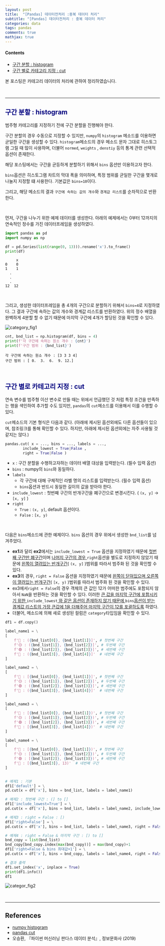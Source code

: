 ```yaml
---
layout: post
title:  "[Pandas] 데이터전처리 :중복 데이터 처리"
subtitle: "[Pandas] 데이터전처리 : 중복 데이터 처리"
categories: data
tags: pandas
comments: true
mathjax: true
---
```

#### Contents
- [구간 분할 : histogram](#구간-분할--histogram)
- [구간 별로 카테고리 지정 : cut](#구간-별로-카테고리-지정--cut)

본 포스팅은 카테고리 데이터의 처리에 관하여 정리하였습니다.

<br>

---

## <span style="color:navy">구간 분할 : histogram<span>

범주형 카테고리를 지정하기 전에 구간 분할을 진행해야 한다. <br>

구간 분할의 경우 수동으로 지정할 수 있지만, `numpy`의 `histogram` 메소드를 이용하면 균일한 구간을 생성할 수 있다. `histogram`메소드의 경우 메소드 문자 그대로 히스토그램 그릴 때 많이 사용하며, 더불어 `normed`, `weights` , `denstiy` 등의 통계 관련 선택적 옵션이 존재한다. <br>

해당 포스팅에서는 구간을 균등하게 분할하기 위해서 `bins` 옵션만 이용하고자 한다. <br>

`bins`옵션은 히스토그램 차트의 막대 폭을 의미하며, 특정 범위를 균일한 구간을 몇개로 나눌지 지정할 떄 사용한다. 기본값은 `bins=10`이다.<br>

그리고, 해당 메소드의 결과 `구간에 속하는 값의 개수`와 `경계값 리스트`를 순차적으로 반환한다.

<br>

먼저, 구간을 나누기 위한 예제 데이터를 생성한다. 아래의 예제에서는 0부터 12까지의 연속적인 정수를 가진 데이터프레임을 생성하였다.

```python
import pandas as pd
import numpy as np

df = pd.Series(list(range(0, 13))).rename('x').to_frame()
print(df)
```

```
     x
0    0
1    1
  .
  . 
  .
12  12
```

<br>

그리고, 생성한 데이터프레임을 총 4개의 구간으로 분할하기 위해서 `bins=4`로 지정하였다. 그 결과 구간에 속하는 값의 개수와 경계값 리스트를 반환하였다.  위의 정수 배열을 완벽하게 4분할 할 수 없기 때문에 마지막 구간에 4개가 할당된 것을 확인할 수 있다.

![category_fig1](https://user-images.githubusercontent.com/53929665/136663970-b670f591-5659-4fd1-9322-764070634509.png)

```python
cnt, bnd_list = np.histogram(df, bins = 4)
print(f'각 구간에 속하는 원소 개수 : {cnt}')
print(f'구간 범위 : {bnd_list}')
```

```
각 구간에 속하는 원소 개수 : [3 3 3 4]
구간 범위 : [ 0.  3.  6.  9. 12.]
```

<br>

## <span style="color:navy">구간 별로 카테고리 지정 : cut<span>

연속 변수를 범주형 이산 변수로 만들 때는 위에서 언급했던 것 처럼 특정 조건을 만족하는 행을 색인하여 추가할 수도 있지만, `pandas`의 `cut`메소드를 이용해서 이를 수행할 수 있다.

`cut`메소드의 기본 형식은 다음과 같다. 
(아래에 제시된 옵션외에도 다른 옵션들이 있으며, 참조링크를 통해 확인할 수 있다. 하지만, 아래에 제시된 옵션외에는 자주 사용될 것 같지는 않다.)

```python
pandas.cut(	x = ..., bins = ..., labels = ..., 
		include_lowest = True|False , 
		right = True|False )
```

- `x` : 구간 분할을 수행하고자하는 데이터 배열 대상을 입력받는다. (필수 입력 옵션)
- `bins` : numpy의 `bins`와 동일하다.
- `labels`
    - 각 구간에 대해 구체적인 라벨 명의 리스트를 입력받는다. (필수 입력 옵션)
    - `bins`옵션과 반드시 동일한 길이의 값을 받아야 한다.
- `include_lowest` : 첫번째 구간의 반개구간을 폐구간으로 변경시킨다. ( `(x, y]` → `[x, y]` )
- `right`
    - `True` : `(x, y]`,  default 옵션이다.
    - `False` :  `[x, y)`

<br>

다음은 `bins`메소드에 관한 예제이다. `bins` 옵션의 경우 위에서 생성한 `bnd_list`를 넘겨주었다.

- **ex1**과 달리 **ex2**에서는 `include_lowest = True` 옵션을 지정하였기 때문에 <u>첫번째 구간만 폐구간</u>이며 <u>나머지 구간의 경우 </u>`right`옵션을 별도로 지정하지 않았기 때문에 <u>왼쪽이 열려있는 반개구간</u>( `(x, y]` )범위를 따라서 범주화 된 것을 확인할 수 있다.
- **ex3**의 경우, `right = False` 옵션을 지정하였기 때문에 <u>왼쪽이 닫혀있으며 오른쪽이 열려있는 반개구간</u>( `[x, y)` )범위를 따라서 범주화 된 것을 확인할 수 있다.
- ex3에서`right = False`의 경우 객체의 큰 값인 12가 어떠한 범주에도 포함되지 않아서 `NaN`을 반환하는 것을 확인할 수 있다. 이러한 <u>큰 값을 마지막 구간에 포함시키기 위한 </u>`include_lowest`<u> 와 같은 옵션이 존재하지 않기 때문에 </u>`bins`<u>옵션이 받는 경계값 리스트의 가장 큰값에 1을 더해주어 마지막 구간이 12를 포괄하도록</u> 하였다.
- 더불어, 메소드에 의해 새로 생성된 컬럼은 `category`타입임을 확인할 수 있다.

```python
df1 = df.copy()

label_name1 = \
[
    f'🔴 : ({bnd_list[0]}, {bnd_list[1]}]', # 첫번째 구간
    f'🟡 : ({bnd_list[1]}, {bnd_list[2]}]', # 두번째 구간
    f'🟢 : ({bnd_list[2]}, {bnd_list[3]}]', # 세번쨰 구간
    f'🔵 : ({bnd_list[3]}, {bnd_list[4]}]'  # 네번째 구간
]

label_name2 = \
[
    f'🔴 : [{bnd_list[0]}, {bnd_list[1]}]', # 첫번째 구간
    f'🟡 : ({bnd_list[1]}, {bnd_list[2]}]', # 두번쨰 구간
    f'🟢 : ({bnd_list[2]}, {bnd_list[3]}]', # 세번째 구간
    f'🔵 : ({bnd_list[3]}, {bnd_list[4]}]'  # 네번째 구간
]

label_name3 = \
[
    f'🔴 : [{bnd_list[0]}, {bnd_list[1]})', # 첫번째 구간
    f'🟡 : [{bnd_list[1]}, {bnd_list[2]})', # 두번쨰 구간
    f'🟢 : [{bnd_list[2]}, {bnd_list[3]})', # 세번째 구간
    f'🔵 : [{bnd_list[3]}, {bnd_list[4]})'  # 네번째 구간
]  

label_name4 = \
[
    f'🔴 : [{bnd_list[0]}, {bnd_list[1]})', # 첫번째 구간
    f'🟡 : [{bnd_list[1]}, {bnd_list[2]})', # 두번쨰 구간
    f'🟢 : [{bnd_list[2]}, {bnd_list[3]})', # 세번째 구간
    f'🔵 : [{bnd_list[3]}, 13)'  # 네번째 구간
]  

 
# 예제1 : 기본     
df1['default'] = \
pd.cut(x = df['x'], bins = bnd_list, labels = label_name1)

# 예제2 : 첫번쨰 구간 : (] to []
df1['include_lowest=True'] = \
pd.cut(x = df['x'], bins = bnd_list, labels = label_name2, include_lowest = True)

# 예제3 : right = False : [)
df1['right=False'] = \
pd.cut(x = df['x'], bins = bnd_list, labels = label_name3, right = False)

# 예제4 : right = False & 마지막 구간 : [) to []
bnd_copy = list(bnd_list)
bnd_copy[bnd_copy.index(max(bnd_copy))] = max(bnd_copy)+1
df1['right=False & bins 최대값+1'] = \
pd.cut(x = df['x'], bins = bnd_copy, labels = label_name4, right = False) 

# 결과 출력
df1.set_index('x', inplace = True)
print(df1.info())
df1
```

![categor_fig2](https://user-images.githubusercontent.com/53929665/136663971-a6aff3cd-86b5-476a-923b-dfdcab443e96.png)

<br>

---

## References

- [numpy histogram]()
- [pandas  cut](https://pandas.pydata.org/docs/reference/api/pandas.cut.html)
- 오승환, 『파이썬 머신러닝 판다스 데이터 분석』, 정보문화사 (2019)
